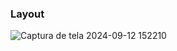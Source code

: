### Layout
![Captura de tela 2024-09-12 152210](https://github.com/user-attachments/assets/79849995-2ec4-4a02-ab17-7f8c5afc11c7)
